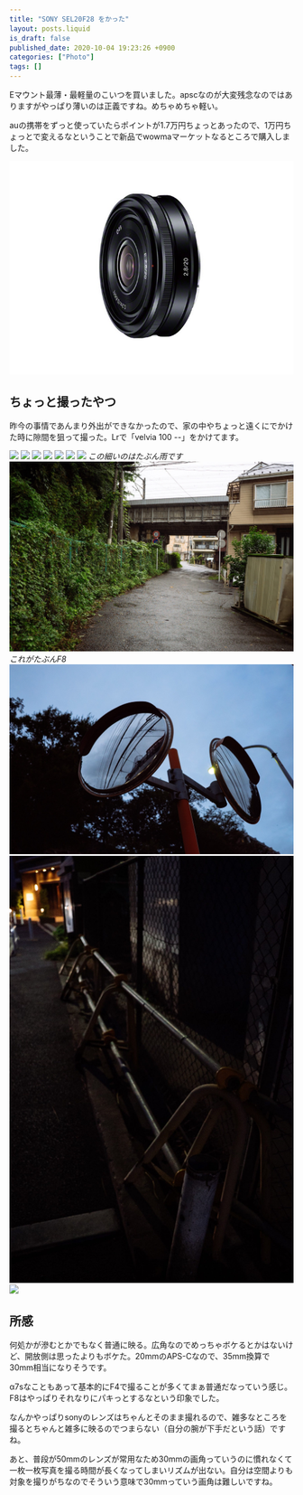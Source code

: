 ```yaml
---
title: "SONY SEL20F28 をかった"
layout: posts.liquid
is_draft: false
published_date: 2020-10-04 19:23:26 +0900
categories: ["Photo"]
tags: []
---
```


Eマウント最薄・最軽量のこいつを買いました。apscなのが大変残念なのではありますがやっぱり薄いのは正義ですね。めちゃめちゃ軽い。

auの携帯をずっと使っていたらポイントが1.7万円ちょっとあったので、1万円ちょっとで変えるなということで新品でwowmaマーケットなるところで購入しました。

![](/public/images/2020/10/0aaeffe6-5a95-4fcc-8f01-aaf6d27a7bc0-1832-000000c692f8db03_file.jpg)
## ちょっと撮ったやつ
昨今の事情であんまり外出ができなかったので、家の中やちょっと遠くにでかけた時に隙間を狙って撮った。Lrで「velvia 100 --」をかけてます。

![](/public/images/2020/10/DSC06391-684x1024.jpg)
![](/public/images/2020/10/DSC06408-684x1024.jpg)
![](/public/images/2020/10/DSC06418-1024x684.jpg)
![](/public/images/2020/10/dsc06403_original-1024x684.jpg)
![](/public/images/2020/10/DSC06419-1024x684.jpg)
![](/public/images/2020/10/DSC06429-1024x684.jpg)
![](/public/images/2020/10/dsc06432_original-1024x684.jpg)
_この細いのはたぶん雨です_
![](/public/images/2020/10/dsc06430_original-scaled-1.jpg)
_これがたぶんF8_
![](/public/images/2020/10/dsc06374_original-scaled-1.jpg)
![](/public/images/2020/10/dsc06382_original-scaled-1.jpg)
![](/public/images/2020/10/dsc06375_original-1024x684.jpg)
## 所感
何処かが滲むとかでもなく普通に映る。広角なのでめっちゃボケるとかはないけど、開放側は思ったよりもボケた。20mmのAPS-Cなので、35mm換算で30mm相当になりそうです。

α7sなこともあって基本的にF4で撮ることが多くてまぁ普通だなっていう感じ。F8はやっぱりそれなりにパキっとするなという印象でした。

なんかやっぱりsonyのレンズはちゃんとそのまま撮れるので、雑多なところを撮るとちゃんと雑多に映るのでつまらない（自分の腕が下手だという話）ですね。

あと、普段が50mmのレンズが常用なため30mmの画角っていうのに慣れなくて一枚一枚写真を撮る時間が長くなってしまいリズムが出ない。自分は空間よりも対象を撮りがちなのでそういう意味で30mmっていう画角は難しいですね。


